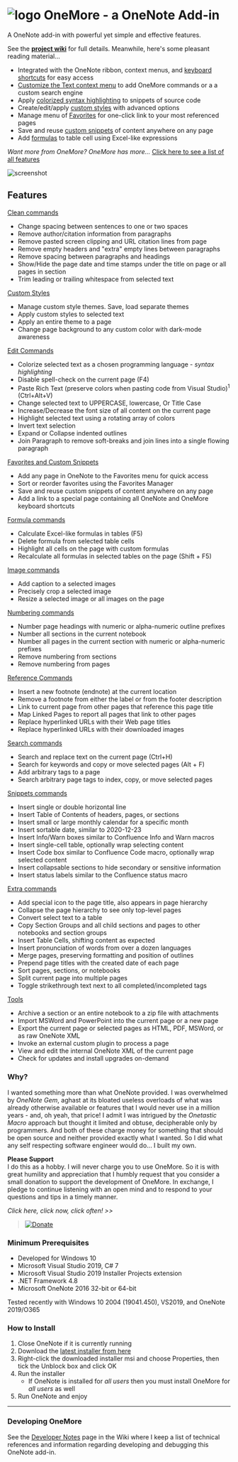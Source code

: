 ﻿# ![logo](../../wiki/images/Logo.jpg "logo") OneMore - a OneNote Add-in

A OneNote add-in with powerful yet simple and effective features.

See the [**project wiki**](../../wiki) for full details. Meanwhile, here's some pleasant reading material...

* Integrated with the OneNote ribbon, context menus, and [keyboard shortcuts](../../wiki#keys) for easy access
* [Customize the Text context menu](../../wiki/Settings) to add OneMore commands or a a custom search engine
* Apply [colorized syntax highlighting](../../wiki/Edit-Commands) to snippets of source code
* Create/edit/apply [custom styles](../../wiki/Custom-Styles) with advanced options
* Manage menu of [Favorites](../../wiki/Favorites) for one-click link to your most referenced pages
* Save and reuse [custom snippets](../../wiki/Favorites) of content anywhere on any page
* Add [formulas](../../wiki/Formula-Commands) to table cell using Excel-like expressions


*Want more from OneMore? OneMore has more...* [Click here to see a list of all features](#features)

![screenshot](../../wiki/images/Screenshot.png)

<a name="features"></a>
## Features

[Clean commands](../../wiki/Clean-Commands)

* Change spacing between sentences to one or two spaces
* Remove author/citation information from paragraphs
* Remove pasted screen clipping and URL citation lines from page
* Remove empty headers and "extra" empty lines between paragraphs
* Remove spacing between paragraphs and headings
* Show/Hide the page date and time stamps under the title on page or all pages in section
* Trim leading or trailing whitespace from selected text

[Custom Styles](../../wiki/Custom-styles)

* Manage custom style themes. Save, load separate themes
* Apply custom styles to selected text
* Apply an entire theme to a page
* Change page background to any custom color with dark-mode awareness

[Edit Commands](../../wiki/Edit-Commands)
* Colorize selected text as a chosen programming language - _syntax highlighting_
* Disable spell-check on the current page (F4)
* Paste Rich Text (preserve colors when pasting code from Visual Studio)<sup>1</sup> (Ctrl+Alt+V)
* Change selected text to UPPERCASE, lowercase, Or Title Case
* Increase/Decrease the font size of all content on the current page
* Highlight selected text using a rotating array of colors
* Invert text selection
* Expand or Collapse indented outlines
* Join Paragraph to remove soft-breaks and join lines into a single flowing paragraph

[Favorites and Custom Snippets](../../wiki/Favorites)

* Add any page in OneNote to the Favorites menu for quick access
* Sort or reorder favorites using the Favorites Manager
* Save and reuse custom snippets of content anywhere on any page
* Add a link to a special page containing all OneNote and OneMore keyboard shortcuts

[Formula commands](../../wiki/Formula-Commands)

* Calculate Excel-like formulas in tables (F5)
* Delete formula from selected table cells
* Highlight all cells on the page with custom formulas
* Recalculate all formulas in selected tables on the page (Shift + F5)

[Image commands](../../wiki/Image-Commands)

* Add caption to a selected images
* Precisely crop a selected image
* Resize a selected image or all images on the page

[Numbering commands](../../wiki/Numbering-Commands)

* Number page headings with numeric or alpha-numeric outline prefixes
* Number all sections in the current notebook
* Number all pages in the current section with numeric or alpha-numeric prefixes
* Remove numbering from sections
* Remove numbering from pages

[Reference Commands](../../wiki/Reference-Commands)
* Insert a new footnote (endnote) at the current location
* Remove a footnote from either the label or from the footer description
* Link to current page from other pages that reference this page title
* Map Linked Pages to report all pages that link to other pages
* Replace hyperlinked URLs with their Web page titles
* Replace hyperlinked URLs with their downloaded images

[Search commands](../../wiki/Search-Commands)

* Search and replace text on the current page (Ctrl+H)
* Search for keywords and copy or move selected pages (Alt + F)
* Add arbitrary tags to a page
* Search arbitrary page tags to index, copy, or move selected pages

[Snippets commands](../../wiki/Snippets-Commands)

* Insert single or double horizontal line
* Insert Table of Contents of headers, pages, or sections
* Insert small or large monthly calendar for a specific month
* Insert sortable date, similar to 2020-12-23
* Insert Info/Warn boxes similar to Confluence Info and Warn macros
* Insert single-cell table, optionally wrap selecting content
* Insert Code box similar to Confluence Code macro, optionally wrap selected content
* Insert collapsable sections to hide secondary or sensitive information
* Insert status labels similar to the Confluence status macro

[Extra commands](../../wiki/Extra-Commands)

* Add special icon to the page title, also appears in page hierarchy
* Collapse the page hierarchy to see only top-level pages
* Convert select text to a table
* Copy Section Groups and all child sections and pages to other notebooks and section groups
* Insert Table Cells, shifting content as expected
* Insert pronunciation of words from over a dozen languages
* Merge pages, preserving formatting and position of outlines
* Prepend page titles with the created date of each page
* Sort pages, sections, or notebooks
* Split current page into multiple pages
* Toggle strikethrough text next to all completed/incompleted tags

[Tools](../../wiki/Tools)

* Archive a section or an entire notebook to a zip file with attachments
* Import MSWord and PowerPoint into the current page or a new page
* Export the current page or selected pages as HTML, PDF, MSWord, or as raw OneNote XML
* Invoke an external custom plugin to process a page
* View and edit the internal OneNote XML of the current page
* Check for updates and install upgrades on-demand

### Why?

I wanted something more than what OneNote provided. I was overwhelmed by _OneNote Gem_,
aghast at its bloated useless overloads of what was already otherwise available or features that
I would never use in a million years - and, oh yeah, that price! I admit I was intrigued by the
_Onetastic Macro_ approach but thought it limited and obtuse, decipherable only by programmers.
And both of these charge money for something that should be open source and neither provided exactly
what I wanted. So I did what any self respecting software engineer would do... I built my own.

**Please Support**  
I do this as a hobby. I will never charge you to use OneMore. So it is with great humility and
appreciation that I humbly request that you consider a small donation to support the development
of OneMore. In exchange, I pledge to continue listening with an open mind and to respond to your
questions and tips in a timely manner.

_Click here, click now, click often! >>_  
>  [![Donate](../../wiki/images/Donate.png)](https://paypal.me/stevenmcohn?locale.x=en_US)


### Minimum Prerequisites

* Developed for Windows 10
* Microsoft Visual Studio 2019, C# 7
* Microsoft Visual Studio 2019 Installer Projects extension
* .NET Framework 4.8
* Microsoft OneNote 2016 32-bit or 64-bit

Tested recently with Windows 10 2004 (19041.450), VS2019, and OneNote 2019/O365


### How to Install

1. Close OneNote if it is currently running
2. Download the [latest installer from here](https://github.com/stevencohn/OneMore/releases/latest)
3. Right-click the downloaded installer msi and choose Properties, then tick the Unblock box and click OK
4. Run the installer
   - If OneNote is installed for _all users_ then you must install OneMore for _all users_ as well
5. Run OneNote and enjoy

---

### Developing OneMore

See the [Developer Notes](../../wiki/Developer-Notes) page in the Wiki where I keep a list of 
technical references and information regarding developing and debugging this OneNote add-in.
